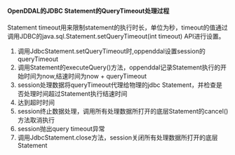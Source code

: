 #### OpenDDAL的JDBC Statement的QueryTimeout处理过程 
Statement timeout用来限制statement的执行时长，单位为秒，timeout的值通过调用JDBC的java.sql.Statement.setQueryTimeout(int timeout) API进行设置。

1. 调用JdbcStatement.setQueryTimeout时,oppenddal设置session的queryTimeout
2. 调用Statement的executeQuery()方法，oppenddal记录Statement执行的开始时间为now,结速时间为now + queryTimeout
3. session处理数据将queryTimeout代理给物理的jdbc Statement，并检查是否处理时间超过Statement执行结速时间
4. 达到超时时间 
5. session终止数据处理，调用所有处理数据所打开的底层Statement的cancel()方法取消执行
6. session抛出query timeout异常
7. 调用JdbcStatement.close方法，session关闭所有处理数据所打开的底层Statement
